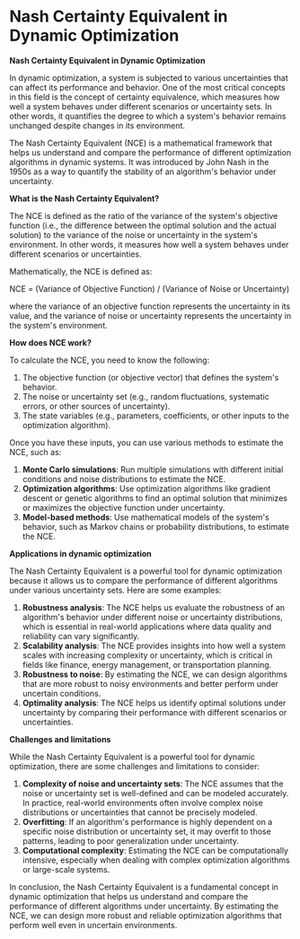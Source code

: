 # Nash Certainty Equivalent in Dynamic Optimization

**Nash Certainty Equivalent in Dynamic Optimization**

In dynamic optimization, a system is subjected to various uncertainties that can affect its performance and behavior. One of the most critical concepts in this field is the concept of certainty equivalence, which measures how well a system behaves under different scenarios or uncertainty sets. In other words, it quantifies the degree to which a system's behavior remains unchanged despite changes in its environment.

The Nash Certainty Equivalent (NCE) is a mathematical framework that helps us understand and compare the performance of different optimization algorithms in dynamic systems. It was introduced by John Nash in the 1950s as a way to quantify the stability of an algorithm's behavior under uncertainty.

**What is the Nash Certainty Equivalent?**

The NCE is defined as the ratio of the variance of the system's objective function (i.e., the difference between the optimal solution and the actual solution) to the variance of the noise or uncertainty in the system's environment. In other words, it measures how well a system behaves under different scenarios or uncertainties.

Mathematically, the NCE is defined as:

NCE = (Variance of Objective Function) / (Variance of Noise or Uncertainty)

where the variance of an objective function represents the uncertainty in its value, and the variance of noise or uncertainty represents the uncertainty in the system's environment.

**How does NCE work?**

To calculate the NCE, you need to know the following:

1. The objective function (or objective vector) that defines the system's behavior.
2. The noise or uncertainty set (e.g., random fluctuations, systematic errors, or other sources of uncertainty).
3. The state variables (e.g., parameters, coefficients, or other inputs to the optimization algorithm).

Once you have these inputs, you can use various methods to estimate the NCE, such as:

1. **Monte Carlo simulations**: Run multiple simulations with different initial conditions and noise distributions to estimate the NCE.
2. **Optimization algorithms**: Use optimization algorithms like gradient descent or genetic algorithms to find an optimal solution that minimizes or maximizes the objective function under uncertainty.
3. **Model-based methods**: Use mathematical models of the system's behavior, such as Markov chains or probability distributions, to estimate the NCE.

**Applications in dynamic optimization**

The Nash Certainty Equivalent is a powerful tool for dynamic optimization because it allows us to compare the performance of different algorithms under various uncertainty sets. Here are some examples:

1. **Robustness analysis**: The NCE helps us evaluate the robustness of an algorithm's behavior under different noise or uncertainty distributions, which is essential in real-world applications where data quality and reliability can vary significantly.
2. **Scalability analysis**: The NCE provides insights into how well a system scales with increasing complexity or uncertainty, which is critical in fields like finance, energy management, or transportation planning.
3. **Robustness to noise**: By estimating the NCE, we can design algorithms that are more robust to noisy environments and better perform under uncertain conditions.
4. **Optimality analysis**: The NCE helps us identify optimal solutions under uncertainty by comparing their performance with different scenarios or uncertainties.

**Challenges and limitations**

While the Nash Certainty Equivalent is a powerful tool for dynamic optimization, there are some challenges and limitations to consider:

1. **Complexity of noise and uncertainty sets**: The NCE assumes that the noise or uncertainty set is well-defined and can be modeled accurately. In practice, real-world environments often involve complex noise distributions or uncertainties that cannot be precisely modeled.
2. **Overfitting**: If an algorithm's performance is highly dependent on a specific noise distribution or uncertainty set, it may overfit to those patterns, leading to poor generalization under uncertainty.
3. **Computational complexity**: Estimating the NCE can be computationally intensive, especially when dealing with complex optimization algorithms or large-scale systems.

In conclusion, the Nash Certainty Equivalent is a fundamental concept in dynamic optimization that helps us understand and compare the performance of different algorithms under uncertainty. By estimating the NCE, we can design more robust and reliable optimization algorithms that perform well even in uncertain environments.
